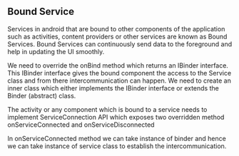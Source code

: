 ## Bound Service

Services in android that are bound to other components of the application such as activities, content providers or other services are known as Bound Services.
Bound Services can continuously send data to the foreground and help in updating the UI smoothly.

We need to override the onBind method which returns an IBinder interface. This IBinder interface gives the bound component the access to the Service class
and from there intercommunication can happen. We need to create an inner class which either implements the IBinder interface or extends the Binder (abstract) class.

The activity or any component which is bound to a service needs to implement ServiceConnection API which exposes two overridden method onServiceConnected
and onServiceDisconnected

In onServiceConnected method we can take instance of binder and hence we can take instance of service class to establish the intercommunication.
